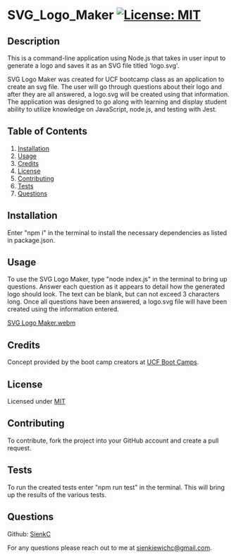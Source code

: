 # SVG_Logo_Maker   [![License: MIT](https://img.shields.io/badge/License-MIT-blue.svg)](https://opensource.org/license/mit/)


  ## Description

  This is a command-line application using Node.js that takes in user input to generate a logo and saves it as an SVG file titled 'logo.svg'.

  SVG Logo Maker was created for UCF bootcamp class as an application to create an svg file. The user will go through questions about their logo and after they are all answered, a logo.svg will be created using that information. The application was designed to go along with learning and display student ability to utilize knowledge on JavaScript, node.js, and testing with Jest.


  ## Table of Contents

  1. [Installation](#installation)
  2. [Usage](#usage)
  3. [Credits](#credits)
  3. [License](#license)
  4. [Contributing](#contributing)
  5. [Tests](#tests)
  6. [Questions](#questions)


  ## Installation <a id="installation"></a>

  Enter "npm i" in the terminal to install the necessary dependencies as listed in package.json.


  ## Usage <a id="usage"></a>

  To use the SVG Logo Maker, type "node index.js" in the terminal to bring up questions. Answer each question as it appears to detail how the generated logo should look. The text can be blank, but can not exceed 3 characters long. Once all questions have been answered, a logo.svg file will have been created using the information entered.
  
[SVG Logo Maker.webm](https://github.com/SienkC/SVG_Logo_Maker/assets/133715604/2ce8def7-2097-43ca-877a-17cfcee7ca71)


  ## Credits <a id="credits"></a>

  Concept provided by the boot camp creators at [UCF Boot Camps](https://bootcamp.ce.ucf.edu/).


  ## License <a id="license"></a>

  Licensed under [MIT](LICENSE)


  ## Contributing <a id="contributing"></a>

  To contribute, fork the project into your GitHub account and create a pull request.


  ## Tests <a id="tests"></a>

  To run the created tests enter "npm run test" in the terminal. This will bring up the results of the various tests.


  ## Questions <a id="questions"></a>

  Github: [SienkC](https://github.com/SienkC)
  
  For any questions please reach out to me at sienkiewichc@gmail.com.
